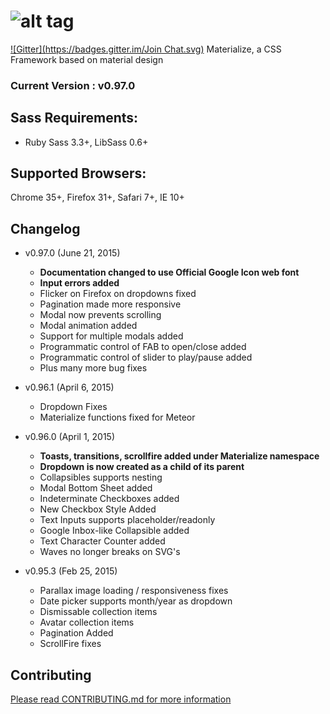 ![alt tag](https://raw.github.com/dogfalo/materialize/master/images/materialize.gif)
===========

[![Gitter](https://badges.gitter.im/Join Chat.svg)](https://gitter.im/Dogfalo/materialize?utm_source=badge&utm_medium=badge&utm_campaign=pr-badge&utm_content=badge)
Materialize, a CSS Framework based on material design

### Current Version : v0.97.0

## Sass Requirements:
- Ruby Sass 3.3+, LibSass 0.6+

## Supported Browsers:
Chrome 35+, Firefox 31+, Safari 7+, IE 10+

## Changelog
- v0.97.0 (June 21, 2015)
  - **Documentation changed to use Official Google Icon web font**
  - **Input errors added**
  - Flicker on Firefox on dropdowns fixed
  - Pagination made more responsive
  - Modal now prevents scrolling
  - Modal animation added
  - Support for multiple modals added
  - Programmatic control of FAB to open/close added
  - Programmatic control of slider to play/pause added
  - Plus many more bug fixes
  
- v0.96.1 (April 6, 2015)
  - Dropdown Fixes
  - Materialize functions fixed for Meteor

- v0.96.0 (April 1, 2015)
  - **Toasts, transitions, scrollfire added under Materialize namespace**
  - **Dropdown is now created as a child of its parent**
  - Collapsibles supports nesting
  - Modal Bottom Sheet added
  - Indeterminate Checkboxes added
  - New Checkbox Style Added
  - Text Inputs supports placeholder/readonly
  - Google Inbox-like Collapsible added
  - Text Character Counter added
  - Waves no longer breaks on SVG's

- v0.95.3 (Feb 25, 2015)
  - Parallax image loading / responsiveness fixes
  - Date picker supports month/year as dropdown
  - Dismissable collection items
  - Avatar collection items
  - Pagination Added
  - ScrollFire fixes


## Contributing
[Please read CONTRIBUTING.md for more information](CONTRIBUTING.md)
